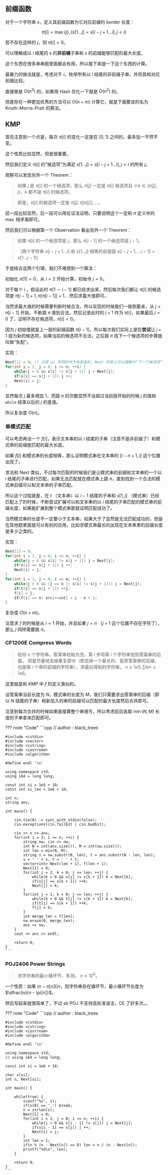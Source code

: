 ## 前缀函数

对于一个字符串 $s$，定义其前缀函数为它对应前缀的 border 长度：

$$
\pi[i] = \max\{j\}, (s[1\dots j] = s[i - j + 1 \dots i], j < i)
$$

若不存在这样的 $j$，则 $\pi[i] = 0$。

可以理解成以 $i$ 结尾的 $s$ 的**非前缀**子串和 $s$ 的前缀能够匹配的最大长度。

这个东西在很多串串题里面都会有用，所以接下来提一下这个东西的计算。

最暴力的做法就是，考虑对于 $i$，枚举所有以 $i$ 结尾的非前缀子串，并将其和对应前缀比较。

直接做是 $O(n^3)$ 的，如果用 Hash 优化一下就是 $O(n^2)$ 的。

但是存在一种更加优秀的方法可以 $O(n + m)$ 计算它，就是下面要说的名为 Knuth-Morris-Pratt 的算法。

## KMP

首先注意到一个点是，每次 $\pi[i]$ 的变化一定是在 $[0,1]$ 之间的，最多加一不然不变。

这个性质比较显然，但是很重要。

然后我们定义 $\pi[i]$ 的”候选项“为满足 $s[1\dots j] = s[i - j + 1 \dots i], j < i$ 的所有 $j$。

观察可以发现另外一个 Theorem：

> 如果 $j$ 是 $\pi[i]$ 的一个候选项，那么 $\pi[j]$ 一定是 $\pi[i]$ 候选项且 $\forall k \in (\pi[j], j)$，$k$ 都不是 $\pi[i]$ 的候选项。
>
> 即是，$\pi[i]$ 的候选项一定是 $\pi[j], \pi[\pi[j]], \dots$。

前一段比较显然，后一段可以用反证法证明，只要说明这个一定和 $\pi$ 定义中的 $\max$ 相矛盾即可。

然后我们可以根据第一个 Observation 看出另外一个 Theorem：

> 如果 $\pi[i]$ 的一个候选项是 $j$，那么 $\pi[i - 1]$ 的一个候选项是 $j - 1$。
>
> （两个字符串 $s[i - j + 1\dots i]$ 和 $s[1 \dots j]$ 相等的前提是 $s[i - j + 1, \dots i - 1] = s[1\dots j - 1]$）

于是结合这两个引理，我们不难想到一个算法：

初始化 $\pi[1] = 0$，从 $i = 2$ 开始计算，初始令 $j = 0$，

对于每个 $i$ ，假设此时 $\pi[1\sim i - 1]$ 都已经求出来，然后每次我们都让 $\pi[i]$ 的候选项是 $\pi[i - 1] + 1, \pi[\pi[i - 1]] + 1 \dots$ 然后求最大值即可。

当然求最大值的时候需要判断时候合法，所以实现的时候我们一般倒着来，从 $j = \pi[i - 1]$ 开始，不断跳 $\pi$ 直到合法，然后记录此时的 $j + 1$ 作为 $\pi[i]$，如果最后 $j = 0$ 了，证明不存在候选项，$\pi[i] = 0$。

因为 $j$ 初始值就是上一层的前缀函数 $\pi[i - 1]$，所以每次我们实际上是在**尝试**让 $j + 1$ 成为新的候选项，如果当前的候选项不合法，之后跳 $\pi$ 找下一个候选项的步骤就叫做“失配”。

实现：

```cpp
Next[1] = 0; // 记录 pi 的同时作为失配指针，Next 的意义可以理解为“下一个候选项”。
for(int i = 2, j = 0; i <= n; ++i) {
    while(j > 0 && s[i] != s[j + 1]) j = Next[j];
    if(s[i] == s[j + 1]) j ++;
    Next[i] = j;
}
```

显然每次 $j$ 最多增加 $1$，而跳 $\pi$ 的次数显然不会超过当前层开始的时候 $j$ 的值和 `while` 结束以后的 $j$ 的差值。

所以复杂度 $O(n)$。

### 单模式匹配

可以考虑再设一个 $f[i]$，表示文本串的以 $i$ 结尾的子串（注意不是非前缀了）和模式串的前缀能匹配的最大长度。

如果 $f[i]$ 和模式串的长度相等，那么证明模式串在文本串的 $[i - n + 1, i]$ 这个位置出现了。

求法和 Next 类似，不过每次匹配的时候我们是让模式串的前缀和文本串的一个以 $i$ 结尾的子串进行匹配，如果无法匹配就在模式串上跳 $\pi$，直到找到一个合法的模式串前缀可以和文本串的子串匹配。

所以这个过程就是，在 $t$ （文本串）以 $i - 1$ 结尾的子串和 $s[1, j]$ （模式串）已经匹配上了的时候，不断尝试扩展可以和文本串的以 $i$ 结尾的子串匹配的模式串的前缀长度，如果能扩展到整个模式串那就证明匹配成功了。

当然模式串的长度不一定要小于文本串，如果大于了显然是无法匹配成功的，但是在其他题里面就可以有别的应用，比如求模式串最长的出现在文本串里的前缀长度是多少之类的。

实现：

```cpp
Next[1] = 0;
for(int i = 2, j = 0; i <= n; ++i) {
    while(j > 0 && s[i] != s[j + 1]) j = Next[j];
    if(s[i] == s[j + 1]) j ++;
    Next[i] = j;
}
for(int i = 1, j = 0; i <= m; ++i) {
    while(j > 0 && (j == n || s[i] != s[j + 1])) j = Next[j];
    if(t[i] == s[j + 1]) ++j;
    f[i] = j;
    if(f[i] == n) orc[++cnt] = i - n + 1;
}
```

复杂度 $O(n + m)$。

注意求 $f$ 的时候是从 $i = 1$ 开始，并且如果 $j = n$ （$j + 1$ 这个位置不存在字符了），那么 $j$ 同样需要跳 $\pi$。

### CF1200E Compress Words

> 给你 $n$ 个字符串，答案串初始为空。第 $i$ 步将第 $i$ 个字符串加到答案串的后面，
> 但是尽量地去掉重复部分（即去掉一个最长的、是原答案串的后缀、也是第 $i$ 个串的前缀的字符串），求最后得到的字符串。
> $n \le 1e5, \sum len \le 1e6$。

这里就是和 KMP 中 $f$ 的定义类似的。

设答案串当前长度为 $N$，模式串的长度为 $M$，我们只需要求出答案串的后缀（即以 $N$ 结尾的子串）和新加入的串的前缀可以匹配的最大长度然后合并即可。

注意到每次合并的时候如果直接算整个串很亏，所以考虑前后各取 $\min(N,M)$ 长度的子串拿来匹配即可。

??? note "Code"
	```cpp
	// author : black_trees

	#include <cstdio>
	#include <vector>
	#include <cstring>
	#include <iostream>
	#include <algorithm>

	#define endl '\n'

	using namespace std;
	using i64 = long long;

	const int si = 1e5 + 10;
	const int si_len = 1e6 + 10;

	int n;
	string ans;

	int main() {	

		cin.tie(0) -> sync_with_stdio(false);
		cin.exceptions(cin.failbit | cin.badbit);

		cin >> n >> ans;
		for(int i = 2; i <= n; ++i) {
			string nw; cin >> nw;
			int N = int(ans.size()), M = int(nw.size());
			int len = min(N, M);
			string s = nw.substr(0, len), t = ans.substr(N - len, len);
			s = ' ' + s, t = ' ' + t;
			vector<int> Next(len + 1), f(len + 1);
			Next[1] = 0;
			for(int j = 2, k = 0; j <= len; ++j) {
				while(k > 0 && s[j] != s[k + 1]) k = Next[k];
				if(s[j] == s[k + 1]) ++k;
				Next[j] = k;
			}
			for(int j = 1, k = 0; j <= len; ++j) {
				while(k > 0 && t[j] != s[k + 1]) k = Next[k];
				if(t[j] == s[k + 1]) ++k;
				f[j] = k;
			}
			int merge_len = f[len];
			nw.erase(0, merge_len);
			ans += nw;
		}	
		cout << ans << endl;

		return 0;
	}
	```

### POJ2406 Power Strings

> 求字符串的最小循环节，多测。
> $n \le 10^6$。

一个性质：如果 $(n - \pi[n]) | n$，则字符串存在循环节，最小循环节长度为 $\dfrac{n}{n - \pi[n]}$。

然后写起来就很简单了，不过 sb POJ 不支持高标准语法，CE 了好多次。。

??? note "Code"
	```cpp
	// author : black_trees

	#include <cstdio>
	#include <cstring>
	#include <iostream>
	#include <algorithm>

	#define endl '\n'

	using namespace std;
	// using i64 = long long;

	const int si = 1e6 + 10;

	char s[si];
	int n, Next[si];

	int main() {

		while(true) {
			scanf("%s", s);
			if(s[0] == '.') break;
			n = strlen(s);
			Next[1] = 0;
			for(int i = 2, j = 0; i <= n; ++i) {
				while(j > 0 && s[i - 1] != s[j]) j = Next[j];
				if(s[i - 1] == s[j]) j ++;
				Next[i] = j;
			}
			int len = 1;
			if(n % (n - Next[n]) == 0) len = n / (n - Next[n]);
			printf("%d\n", len);
		}

		return 0;
	}
	``` 